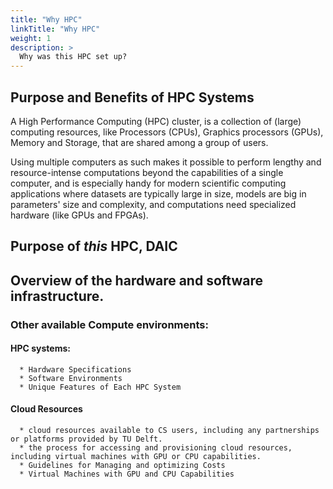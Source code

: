 ```yaml
---
title: "Why HPC"
linkTitle: "Why HPC"
weight: 1
description: >
  Why was this HPC set up?
---
```




## Purpose and Benefits of HPC Systems

A High Performance Computing (HPC) cluster, is a collection of (large) computing resources, like Processors (CPUs), Graphics processors (GPUs), Memory and Storage, that are shared among a group of users.

Using multiple computers as such makes it possible to perform lengthy and resource-intense computations beyond the capabilities of a single computer, and is especially handy for modern scientific computing applications where datasets are typically large in size, models are big in parameters' size and complexity, and computations need specialized hardware (like GPUs and FPGAs). 



## Purpose of _this_ HPC, DAIC

## Overview of the hardware and software infrastructure.
### Other available Compute environments:
#### HPC systems:
      * Hardware Specifications
      * Software Environments
      * Unique Features of Each HPC System
#### Cloud Resources
      * cloud resources available to CS users, including any partnerships or platforms provided by TU Delft.
      * the process for accessing and provisioning cloud resources, including virtual machines with GPU or CPU capabilities.
      * Guidelines for Managing and optimizing Costs
      * Virtual Machines with GPU and CPU Capabilities



